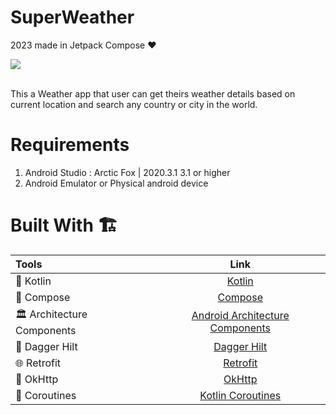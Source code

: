 
# SuperWeather
2023 made in Jetpack Compose ❤️

<div align="left">
    <a href = "https://developer.android.com/jetpack/androidx/versions/all-channel?hl=pt-br#october_26_2022">
        <img src = "https://img.shields.io/badge/Jetpack%20Compose-1.0.0%20beta08-brightgreen" />
    </a>
</div>
<br>

This a Weather app that user can get theirs weather details based on current location and search any country or city in the world.

# Requirements
1. Android Studio : Arctic Fox | 2020.3.1	3.1 or higher
2. Android Emulator or Physical android device

# Built With 🏗

| Tools                        |                                                Link                                                 |
|:-----------------------------|:---------------------------------------------------------------------------------------------------:|
| 🤖   Kotlin                  |                                  [Kotlin](https://kotlinlang.org/)                                  |
| 📱   Compose |                     [Compose](https://developer.android.com/jetpack?hl=pt-br)                       |
| 🏛   Architecture Components |    [Android Architecture Components](https://developer.android.com/topic/libraries/architecture)    |
| 💉   Dagger Hilt             |       [Dagger Hilt](https://developer.android.com/training/dependency-injection/hilt-android)       |
| 🌐   Retrofit                |                            [Retrofit](http://square.github.io/retrofit/)                            |
| 🚦   OkHttp                  |                              [OkHttp](http://square.github.io/okhttp/)                              |
| 🌊   Coroutines              |                [Kotlin Coroutines](https://developer.android.com/kotlin/coroutines)                 |
